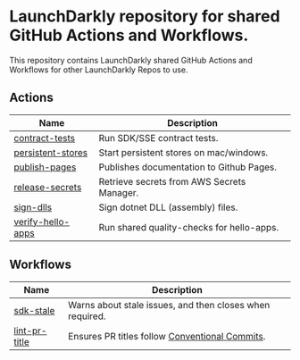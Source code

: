 # LaunchDarkly repository for shared GitHub Actions and Workflows.

This repository contains LaunchDarkly shared GitHub Actions and Workflows for other LaunchDarkly Repos to use.


## Actions
| Name                                                          | Description                                |
|---------------------------------------------------------------|--------------------------------------------|
| [contract-tests](./actions/contract-tests/README.md)          | Run SDK/SSE contract tests.                |
| [persistent-stores](./actions/persistent-stores/README.md)    | Start persistent stores on mac/windows.    |
| [publish-pages](./actions/publish-pages/README.md)            | Publishes documentation to Github Pages.   |
| [release-secrets](./actions/release-secrets/README.md)        | Retrieve secrets from AWS Secrets Manager. |
| [sign-dlls](./actions/sign-dlls/README.md)                    | Sign dotnet DLL (assembly) files.          |
| [verify-hello-apps](./actions/verify-hello-app/README.md)     | Run shared quality-checks for hello-apps.  |

## Workflows
| Name                                                   | Description                                                            |
|--------------------------------------------------------|------------------------------------------------------------------------|
| [sdk-stale](./.github/workflows/sdk-stale.yml)         | Warns about stale issues, and then closes when required.               |
| [lint-pr-title](./.github/workflows/lint-pr-title.yml) | Ensures PR titles follow [Conventional Commits][conventional-commits]. |


[conventional-commits]: https://www.conventionalcommits.org/en/v1.0.0/

